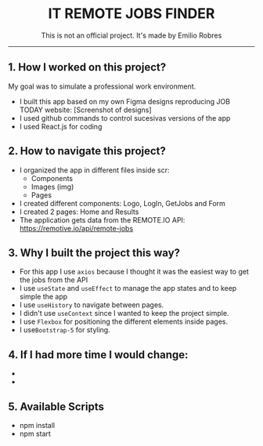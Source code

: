 <h1 align= "center">IT REMOTE JOBS FINDER </h1>

<p align= "center">This is not an official project. It's made by Emilio Robres</p>
<hr>

## 1. How I worked on this project?</br>

My goal was to simulate a professional work environment.  

  * I built this app based on my own Figma designs reproducing JOB TODAY website: [Screenshot of designs]
  * I used github commands to control sucesivas versions of the app
  * I used React.js for coding

## 2. How to navigate this project? 

  -	I organized the app in different files inside scr:
    - Components
    - Images (img)
    - Pages
  - I created different components: Logo, LogIn, GetJobs and Form
  - I created 2 pages: Home and Results
  -	The application gets data from the REMOTE.IO API: https://remotive.io/api/remote-jobs

## 3. Why I built the project this way? 
-	For this app I use `axios` because I thought it was the easiest way to get the jobs from the API 
-	I use `useState` and `useEffect` to manage the app states and to keep simple the app
-	I use `useHistory` to navigate between pages.
-	I didn't use `useContext` since I wanted to keep the project simple.
-	I use `Flexbox` for positioning the different elements inside pages.
-	I use`Bootstrap-5` for styling. 

## 4. If I had more time I would change: 
-
-

## 5. Available Scripts 
- npm install
- npm start

 
